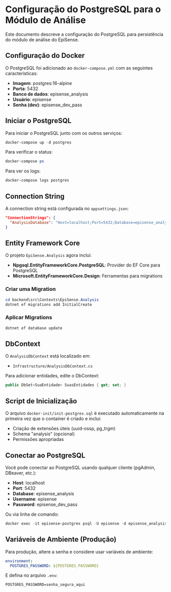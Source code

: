 # Configuração do PostgreSQL para o Módulo de Análise

Este documento descreve a configuração do PostgreSQL para persistência do módulo de análise do EpiSense.

## Configuração do Docker

O PostgreSQL foi adicionado ao `docker-compose.yml` com as seguintes características:

- **Imagem**: postgres:16-alpine
- **Porta**: 5432
- **Banco de dados**: episense_analysis
- **Usuário**: episense
- **Senha (dev)**: episense_dev_pass

## Iniciar o PostgreSQL

Para iniciar o PostgreSQL junto com os outros serviços:

```powershell
docker-compose up -d postgres
```

Para verificar o status:

```powershell
docker-compose ps
```

Para ver os logs:

```powershell
docker-compose logs postgres
```

## Connection String

A connection string está configurada no `appsettings.json`:

```json
"ConnectionStrings": {
  "AnalysisDatabase": "Host=localhost;Port=5432;Database=episense_analysis;Username=episense;Password=episense_dev_pass"
}
```

## Entity Framework Core

O projeto `EpiSense.Analysis` agora inclui:

- **Npgsql.EntityFrameworkCore.PostgreSQL**: Provider do EF Core para PostgreSQL
- **Microsoft.EntityFrameworkCore.Design**: Ferramentas para migrations

### Criar uma Migration

```powershell
cd backend\src\Contexts\EpiSense.Analysis
dotnet ef migrations add InitialCreate
```

### Aplicar Migrations

```powershell
dotnet ef database update
```

## DbContext

O `AnalysisDbContext` está localizado em:
- `Infrastructure/AnalysisDbContext.cs`

Para adicionar entidades, edite o DbContext:

```csharp
public DbSet<SuaEntidade> SuasEntidades { get; set; }
```

## Script de Inicialização

O arquivo `docker-init/init-postgres.sql` é executado automaticamente na primeira vez que o container é criado e inclui:

- Criação de extensões úteis (uuid-ossp, pg_trgm)
- Schema "analysis" (opcional)
- Permissões apropriadas

## Conectar ao PostgreSQL

Você pode conectar ao PostgreSQL usando qualquer cliente (pgAdmin, DBeaver, etc.):

- **Host**: localhost
- **Port**: 5432
- **Database**: episense_analysis
- **Username**: episense
- **Password**: episense_dev_pass

Ou via linha de comando:

```powershell
docker exec -it episense-postgres psql -U episense -d episense_analysis
```

## Variáveis de Ambiente (Produção)

Para produção, altere a senha e considere usar variáveis de ambiente:

```yaml
environment:
  POSTGRES_PASSWORD: ${POSTGRES_PASSWORD}
```

E defina no arquivo `.env`:

```
POSTGRES_PASSWORD=senha_segura_aqui
```
